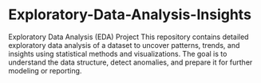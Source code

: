 # Exploratory-Data-Analysis-Insights
Exploratory Data Analysis (EDA) Project This repository contains detailed exploratory data analysis of a dataset to uncover patterns, trends, and insights using statistical methods and visualizations. The goal is to understand the data structure, detect anomalies, and prepare it for further modeling or reporting.
